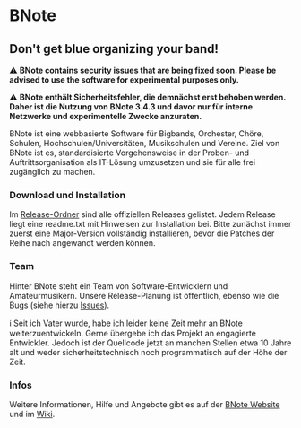 # BNote
## Don't get blue organizing your band!

⚠️ **BNote contains security issues that are being fixed soon. Please be advised to use the software for experimental purposes only.**

⚠️ **BNote enthält Sicherheitsfehler, die demnächst erst behoben werden. Daher ist die Nutzung von BNote 3.4.3 und davor nur für interne Netzwerke und experimentelle Zwecke anzuraten.**

BNote ist eine webbasierte Software für Bigbands, Orchester, Chöre, Schulen, Hochschulen/Universitäten, Musikschulen und Vereine. Ziel von BNote ist es, standardisierte Vorgehensweise in der Proben- und Auftrittsorganisation als IT-Lösung umzusetzen und sie für alle frei zugänglich zu machen.

### Download und Installation
Im [Release-Ordner](BNote-Releases/BNote) sind alle offiziellen Releases gelistet. Jedem Release liegt eine readme.txt mit Hinweisen zur Installation bei. Bitte zunächst immer zuerst eine Major-Version vollständig installieren, bevor die Patches der Reihe nach angewandt werden können.

### Team
Hinter BNote steht ein Team von Software-Entwicklern und Amateurmusikern. Unsere Release-Planung ist öffentlich, ebenso wie die Bugs (siehe hierzu [Issues](../../issues)).

ℹ️ Seit ich Vater wurde, habe ich leider keine Zeit mehr an BNote weiterzuentwickeln. Gerne übergebe ich das Projekt an engagierte Entwickler. Jedoch ist der Quellcode jetzt an manchen Stellen etwa 10 Jahre alt und weder sicherheitstechnisch noch programmatisch auf der Höhe der Zeit.

### Infos
Weitere Informationen, Hilfe und Angebote gibt es auf der [BNote Website](http://www.bnote.info) und im [Wiki](../../wiki).

